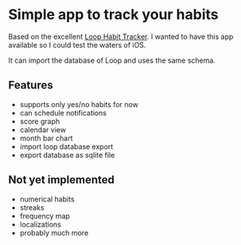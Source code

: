 # Simple app to track your habits

Based on the excellent [Loop Habit Tracker](https://github.com/iSoron/uhabits/). I wanted to have this app available so I could test the
waters of iOS.

It can import the database of Loop and uses the same schema.

## Features

- supports only yes/no habits for now
- can schedule notifications
- score graph
- calendar view
- month bar chart
- import loop database export
- export database as sqlite file

## Not yet implemented

- numerical habits
- streaks
- frequency map
- localizations
- probably much more
